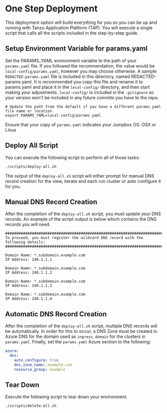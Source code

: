 # One Step Deployment

This deployment option will build everything for you so you can be up and running with Tanzu Application Platform (TAP). You will execute a single script that calls all the scripts included in the step-by-step guide.

## Setup Environment Variable for params.yaml

Set the PARAMS_YAML environment variable to the path of your `params.yaml` file. If you followed the recommendation, the value would be `local-config/params.yaml`, however you may choose otherwise. A sample `REDACTED-params.yaml` file is included in this directory, named REDACTED-params.yaml. It is recommended you copy this file and rename it to params.yaml and place it in the `local-config/` directory, and then start making your adjustments. `local-config/` is included in the `.gitignore` so your version won't be included in any future commits you have to the repo.

```shell
# Update the path from the default if you have a different params.yaml file name or location.
export PARAMS_YAML=local-config/params.yaml
```

Ensure that your copy of `params.yaml` indicates your Jumpbox OS: OSX or Linux

## Deploy All Script

You can execute the following script to perform all of those tasks:

```shell
./scripts/deploy-all.sh
```

The output of the `deploy-all.sh` script will either prompt for manual DNS record creation for the view, iterate and each run cluster or auto configure it for you.

## Manual DNS Record Creation

After the completion of the `deploy-all.sh` script, you must update your DNS records. An example of the script output is below which contains the DNS records you will need.

```shell
##############################################################################
To proceed, you must register the wildcard DNS record with the following details:
##############################################################################

Domain Name: *.subdomain.example.com
IP Address: 240.1.1.1

Domain Name: *.subdomain.example.com
IP Address: 240.1.1.2

Domain Name: *.subdomain.example.com
IP Address: 240.1.1.3

Domain Name: *.subdomain.example.com
IP Address: 240.1.1.4
```

## Automatic DNS Record Creation

After the completion of the `deploy-all.sh` script, multiple DNS records will be automatically. In order for this to occur, a DNS Zone must be created in Azure DNS for the domain used as `ingress_domain` for the clusters in `params.yaml`. Finally, set the `params.yaml` Azure section to the following:

```yaml
azure:
  dns:
    auto_configure: true
    dns_zone_name: example.com
    resource_group: example
```

## Tear Down

Execute the following script to tear down your environment.

```shell
./scripts/delete-all.sh
```
